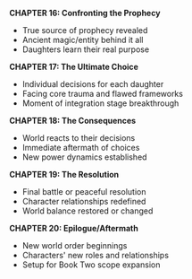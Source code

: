 **CHAPTER 16: Confronting the Prophecy**
- True source of prophecy revealed
- Ancient magic/entity behind it all
- Daughters learn their real purpose

**CHAPTER 17: The Ultimate Choice**
- Individual decisions for each daughter
- Facing core trauma and flawed frameworks
- Moment of integration stage breakthrough

**CHAPTER 18: The Consequences**
- World reacts to their decisions
- Immediate aftermath of choices
- New power dynamics established

**CHAPTER 19: The Resolution**
- Final battle or peaceful resolution
- Character relationships redefined
- World balance restored or changed

**CHAPTER 20: Epilogue/Aftermath**
- New world order beginnings
- Characters' new roles and relationships
- Setup for Book Two scope expansion